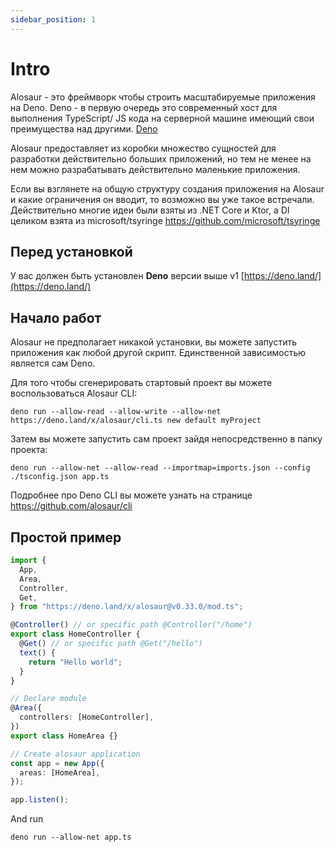 ```yaml
---
sidebar_position: 1
---
```


# Intro

Alosaur - это фреймворк чтобы строить масштабируемые приложения на Deno. Deno - в первую очередь это современный хост для выполнения TypeScript/ JS кода на серверной машине имеющий свои преимущества над другими. [Deno](https://deno.land)

Alosaur предоставляет из коробки множество сущностей для разработки действительно больших приложений, но тем не менее на нем можно разрабатывать действительно маленькие приложения.

Если вы взглянете на общую структуру создания приложения на Alosaur и какие ограничения он вводит, то возможно вы уже такое встречали. Действительно многие идеи были взяты из .NET Core и Ktor, а DI целиком взята из microsoft/tsyringe https://github.com/microsoft/tsyringe

## Перед установкой

У вас должен быть установлен **Deno** версии выше v1 [https://deno.land/](https://deno.land/)

## Начало работ

Alosaur не предполагает никакой установки, вы можете запустить приложения как любой другой скрипт. Единственной зависимостью является сам Deno.

Для того чтобы сгенерировать стартовый проект вы можете воспользоваться Alosaur CLI:

```shell
deno run --allow-read --allow-write --allow-net https://deno.land/x/alosaur/cli.ts new default myProject
```

Затем вы можете запустить сам проект зайдя непосредственно в папку проекта:

```shell
deno run --allow-net --allow-read --importmap=imports.json --config ./tsconfig.json app.ts
```

Подробнее про Deno CLI вы можете узнать на странице https://github.com/alosaur/cli


## Простой пример

```ts
import {
  App,
  Area,
  Controller,
  Get,
} from "https://deno.land/x/alosaur@v0.33.0/mod.ts";

@Controller() // or specific path @Controller("/home")
export class HomeController {
  @Get() // or specific path @Get("/hello")
  text() {
    return "Hello world";
  }
}

// Declare module
@Area({
  controllers: [HomeController],
})
export class HomeArea {}

// Create alosaur application
const app = new App({
  areas: [HomeArea],
});

app.listen();
```

And run

`deno run --allow-net app.ts`